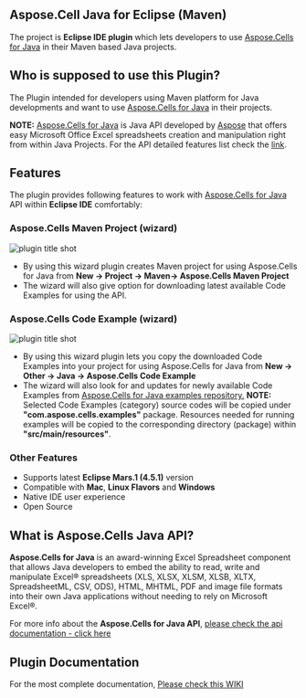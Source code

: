 ﻿## Aspose.Cell Java for Eclipse (Maven)

The project is **Eclipse IDE plugin**  which lets developers to use [Aspose.Cells for Java](https://www.aspose.com/products/cells/java) in their Maven based Java projects. 

## Who is supposed to use this **Plugin?**

The Plugin intended for developers using Maven platform for Java developments and want to use [Aspose.Cells for Java](https://www.aspose.com/products/cells/java) in their projects.

**NOTE:** [Aspose.Cells for Java](https://www.aspose.com/products/cells/java) is Java API developed by [Aspose](http://www.aspose.com) that offers easy Microsoft Office Excel spreadsheets creation and manipulation right from within Java Projects. For the API detailed features list check the [link](https://docs.aspose.com/display/cellsjava/Product+Overview).

## **Features**

The plugin provides following features to work with [Aspose.Cells for Java](https://www.aspose.com/products/cells/java) API within **Eclipse IDE** comfortably:

### Aspose.Cells Maven Project (wizard)
![plugin title shot](http://i.imgur.com/IRfaO7P.png)
*   By using this wizard plugin creates Maven project for using Aspose.Cells for Java from **New -> Project -> Maven-> Aspose.Cells Maven Project**
*   The wizard will also give option for downloading latest available Code Examples for using the API.

### Aspose.Cells Code Example (wizard)
![plugin title shot](http://i.imgur.com/wUbPi8F.png)
*   By using this wizard plugin lets you copy the downloaded Code Examples into your project for using Aspose.Cells for Java from **New -> Other -> Java -> Aspose.Cells Code Example**
*   The wizard will also look for and updates for newly available Code Examples from [Aspose.Cells for Java examples repository.](https://github.com/aspose-cells/Aspose.Cells-for-Java/tree/master/Examples)
     **NOTE:** Selected Code Examples (category) source codes will be copied under **"com.aspose.cells.examples"** package. Resources needed for running examples will be copied to the corresponding directory (package) within **"src/main/resources"**.	    

### Other Features

*   Supports latest **Eclipse Mars.1 (4.5.1)** version
*   Compatible with **Mac**, **Linux Flavors** and **Windows**
*   Native IDE user experience
*   Open Source

## What is Aspose.Cells Java API?

**Aspose.Cells for Java** is an award-winning Excel Spreadsheet component that allows Java developers to embed the ability to read, write and manipulate Excel® spreadsheets (XLS, XLSX, XLSM, XLSB, XLTX, SpreadsheetML, CSV, ODS), HTML, MHTML, PDF and image file formats into their own Java applications without needing to rely on Microsoft Excel®.

For more info about the **Aspose.Cells for Java API**, [please check the api documentation - click here](https://docs.aspose.com/display/cellsjava/home)

## Plugin Documentation

For the most complete documentation,  [Please check this WIKI](https://docs.aspose.com//display/cellsjava/Aspose.Cells+Java+for+Eclipse+(Maven))
